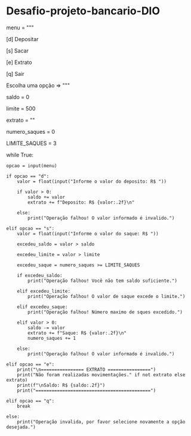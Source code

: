 # Desafio-projeto-bancario-DIO

menu = """

[d] Depositar

[s] Sacar

[e] Extrato

[q] Sair

Escolha uma opção => """

saldo = 0

limite = 500

extrato = ""

numero_saques = 0

LIMITE_SAQUES = 3

while True:

    opcao = input(menu)

    if opcao == "d":
        valor = float(input("Informe o valor do deposito: R$ "))

        if valor > 0:
            saldo += valor
            extrato += f"Deposito: R$ {valor:.2f}\n"
        
        else:
            print("Operação falhou! O valor informado é invalido.")

    elif opcao == "s":
        valor = float(input("Informe o valor do saque: R$ "))

        excedeu_saldo = valor > saldo

        excedeu_limite = valor > limite

        excedeu_saque = numero_saques >= LIMITE_SAQUES

        if excedeu_saldo:
            print("Operação falhou! Você não tem saldo suficiente.")

        elif excedeu_limite:
            print("Operação falhou! O valor de saque excede o limite.")

        elif excedeu_saque:
            print("Operação falhou! Número maximo de sques excedido.")

        elif valor > 0:
            saldo -= valor
            extrato += f"Saque: R$ {valor:.2f}\n"
            numero_saques += 1
        
        else:
            print("Operação falhou! O valor informado é invalido.")

    elif opcao == "e":
        print("\n================ EXTRATO ================")
        print("Não foram realizadas movimentações." if not extrato else extrato)
        print(f"\nSaldo: R$ {saldo:.2f}")
        print("===========================================")

    elif opcao == "q":
        break

    else:
        print("Operação invalida, por favor selecione novamente a opção desejada.")

